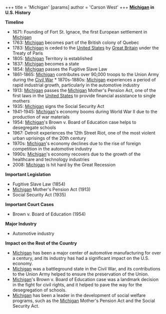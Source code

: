 +++
 title = 'Michigan'
[params]
	author = 'Carson West'
+++
**[Michigan](./../michigan/) in U.S. History**

**Timeline**

* 1671: Founding of Fort St. Ignace, the first European settlement in [Michigan](./../michigan/)
* 1763: [Michigan](./../michigan/) becomes part of the British colony of Quebec
* 1783: [Michigan](./../michigan/) is ceded to the [United States](./../united-states/) by [Great Britain](./../great-britain/) under the Treaty of Paris
* 1805: [Michigan](./../michigan/) Territory is established
* 1837: [Michigan](./../michigan/) becomes a state
* 1854: [Michigan](./../michigan/) passes the Fugitive Slave Law
* 1861-1865: [Michigan](./../michigan/) contributes over 90,000 troops to the Union Army during the [Civil War](./../civil-war/) * 1870s-1880s: [Michigan](./../michigan/) experiences a period of rapid industrial growth, particularly in the automotive industry
* 1913: [Michigan](./../michigan/) passes the [Michigan](./../michigan/) Mother's Pension Act, one of the first laws in the [United States](./../united-states/) to provide financial assistance to single mothers
* 1935: [Michigan](./../michigan/) signs the Social Security Act
* 1941-1945: [Michigan](./../michigan/)'s economy booms during World War II due to the production of war materials
* 1954: [Michigan](./../michigan/)'s Brown v. Board of Education case helps to desegregate schools
* 1967: Detroit experiences the 12th Street Riot, one of the most violent urban uprisings of the 20th century
* 1970s: [Michigan](./../michigan/)'s economy declines due to the rise of foreign competition in the automotive industry
* 1990s: [Michigan](./../michigan/)'s economy recovers due to the growth of the healthcare and technology industries
* 2008: [Michigan](./../michigan/) is hit hard by the Great Recession

**Important Legislation**

* Fugitive Slave Law (1854)
* [Michigan](./../michigan/) Mother's Pension Act (1913)
* Social Security Act (1935)

**Important Court Cases**

* Brown v. Board of Education (1954)

**Major Industry**

* Automotive industry

**Impact on the Rest of the Country**

* [Michigan](./../michigan/) has been a major center of automotive manufacturing for over a century, and its industry has had a significant impact on the U.S. economy.
* [Michigan](./../michigan/) was a battleground state in the Civil War, and its contributions to the Union Army helped to ensure the preservation of the Union.
* [Michigan](./../michigan/)'s Brown v. Board of Education case was a landmark decision in the fight for civil rights, and it helped to pave the way for the desegregation of schools.
* [Michigan](./../michigan/) has been a leader in the development of social welfare programs, such as the [Michigan](./../michigan/) Mother's Pension Act and the Social Security Act.